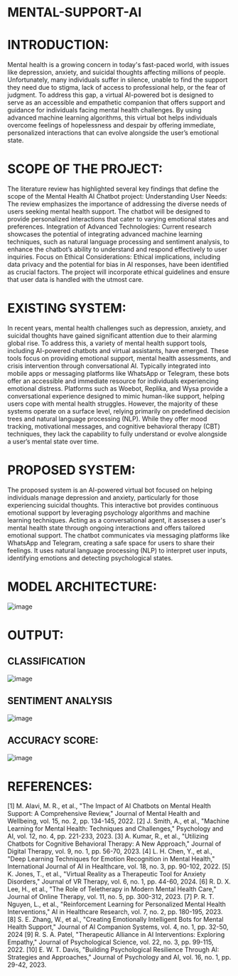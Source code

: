 # MENTAL-SUPPORT-AI
# INTRODUCTION:
Mental health is a growing concern in today's fast-paced world, with issues like depression,
anxiety, and suicidal thoughts affecting millions of people. Unfortunately, many individuals
suffer in silence, unable to find the support they need due to stigma, lack of access to
professional help, or the fear of judgment. To address this gap, a virtual AI-powered bot is
designed to serve as an accessible and empathetic companion that offers support and
guidance for individuals facing mental health challenges. By using
advanced machine learning algorithms, this virtual bot helps individuals overcome
feelings of hopelessness and despair by offering immediate, personalized interactions
that can evolve alongside the user’s emotional state.

# SCOPE OF THE PROJECT:
The literature review has highlighted several key findings that
define the scope of the Mental Health AI Chatbot project:
Understanding User Needs: The review emphasizes the importance of
addressing the diverse needs of users seeking mental health support.
The chatbot will be designed to provide personalized interactions that
cater to varying emotional states and preferences.
Integration of Advanced Technologies: Current research showcases
the potential of integrating advanced machine learning techniques,
such as natural language processing and sentiment analysis, to
enhance the chatbot’s ability to understand and respond effectively to
user inquiries.
Focus on Ethical Considerations: Ethical implications, including data
privacy and the potential for bias in AI responses, have been identified
as crucial factors. The project will incorporate ethical guidelines and
ensure that user data is handled with the utmost care.

# EXISTING SYSTEM:
In recent years, mental health challenges such as depression, anxiety, and suicidal
thoughts have gained significant attention due to their alarming global rise. To address this,
a variety of mental health support tools, including AI-powered chatbots and virtual
assistants, have emerged. These tools focus on providing emotional support, mental health
assessments, and crisis intervention through conversational AI. Typically integrated into
mobile apps or messaging platforms like WhatsApp or Telegram, these bots offer an
accessible and immediate resource for individuals experiencing emotional distress.
Platforms such as Woebot, Replika, and Wysa provide a conversational experience
designed to mimic human-like support, helping users cope with mental health struggles.
However, the majority of these systems operate on a surface level, relying primarily on
predefined decision trees and natural language processing (NLP). While they offer mood
tracking, motivational messages, and cognitive behavioral therapy (CBT) techniques, they
lack the capability to fully understand or evolve alongside a user’s mental state over time.

# PROPOSED SYSTEM:
The proposed system is an AI-powered virtual bot focused on helping individuals manage
depression and anxiety, particularly for those experiencing suicidal thoughts. This
interactive bot provides continuous emotional support by leveraging psychology algorithms
and machine learning techniques. Acting as a conversational agent, it assesses a user's
mental health state through ongoing interactions and offers tailored emotional support. The
chatbot communicates via messaging platforms like WhatsApp and Telegram, creating a
safe space for users to share their feelings. It uses natural language processing (NLP) to
interpret user inputs, identifying emotions and detecting psychological states.

# MODEL ARCHITECTURE:
![image](https://github.com/user-attachments/assets/1699837e-03bf-40f7-b9e9-5f4520261365)

# OUTPUT:

## CLASSIFICATION
![image](https://github.com/user-attachments/assets/6e6669a2-3cbf-458d-a394-80757946a316)

## SENTIMENT ANALYSIS
![image](https://github.com/user-attachments/assets/0550fc22-8ff0-4503-bb5c-7bd088e95385)

## ACCURACY SCORE:
![image](https://github.com/user-attachments/assets/537a51c4-61ef-402f-b20b-17aec676f521)

# REFERENCES:
[1] M. Alavi, M. R., et al., "The Impact of AI Chatbots on Mental Health Support: A Comprehensive Review,"
Journal of Mental Health and Wellbeing, vol. 15, no. 2, pp. 134-145, 2022.
[2] J. Smith, A., et al., "Machine Learning for Mental Health: Techniques and Challenges," Psychology and
AI, vol. 12, no. 4, pp. 221-233, 2023.
[3] A. Kumar, R., et al., "Utilizing Chatbots for Cognitive Behavioral Therapy: A New Approach," Journal of
Digital Therapy, vol. 9, no. 1, pp. 56-70, 2023.
[4] L. H. Chen, Y., et al., "Deep Learning Techniques for Emotion Recognition in Mental Health,"
International Journal of AI in Healthcare, vol. 18, no. 3, pp. 90-102, 2022.
[5] K. Jones, T., et al., "Virtual Reality as a Therapeutic Tool for Anxiety Disorders," Journal of VR Therapy,
vol. 6, no. 1, pp. 44-60, 2024.
[6] R. D. X. Lee, H., et al., "The Role of Teletherapy in Modern Mental Health Care," Journal of Online
Therapy, vol. 11, no. 5, pp. 300-312, 2023.
[7] P. R. T. Nguyen, L., et al., "Reinforcement Learning for Personalized Mental Health Interventions," AI in
Healthcare Research, vol. 7, no. 2, pp. 180-195, 2023.
[8] S. E. Zhang, W., et al., "Creating Emotionally Intelligent Bots for Mental Health Support," Journal of AI
Companion Systems, vol. 4, no. 1, pp. 32-50, 2024
[9] R. S. A. Patel, "Therapeutic Alliance in AI Interventions: Exploring Empathy," Journal of Psychological
Science, vol. 22, no. 3, pp. 99-115, 2022.
[10] E. W. T. Davis, "Building Psychological Resilience Through AI: Strategies and Approaches," Journal of
Psychology and AI, vol. 16, no. 1, pp. 29-42, 2023.

